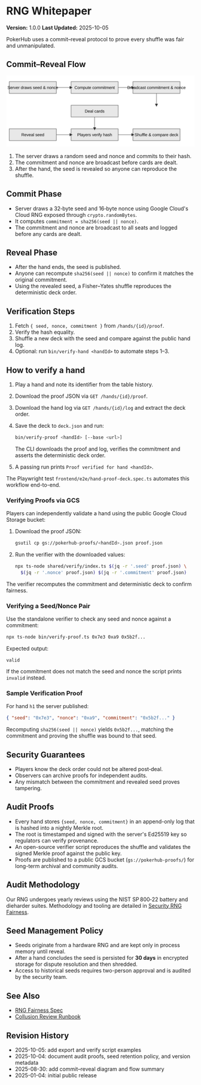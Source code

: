 # RNG Whitepaper

**Version:** 1.0.0
**Last Updated:** 2025-10-05

PokerHub uses a commit–reveal protocol to prove every shuffle was fair and unmanipulated.

## Commit–Reveal Flow

![Commit–reveal flow diagram](../images/rng-commit-reveal.svg)

1. The server draws a random seed and nonce and commits to their hash.
2. The commitment and nonce are broadcast before cards are dealt.
3. After the hand, the seed is revealed so anyone can reproduce the shuffle.

## Commit Phase
- Server draws a 32‑byte seed and 16‑byte nonce using Google Cloud's Cloud RNG exposed through `crypto.randomBytes`.
- It computes `commitment = sha256(seed || nonce)`.
- The commitment and nonce are broadcast to all seats and logged before any cards are dealt.

## Reveal Phase
- After the hand ends, the seed is published.
- Anyone can recompute `sha256(seed || nonce)` to confirm it matches the original commitment.
- Using the revealed seed, a Fisher–Yates shuffle reproduces the deterministic deck order.

## Verification Steps
1. Fetch `{ seed, nonce, commitment }` from `/hands/{id}/proof`.
2. Verify the hash equality.
3. Shuffle a new deck with the seed and compare against the public hand log.
4. Optional: run `bin/verify-hand <handId>` to automate steps 1–3.

## How to verify a hand
1. Play a hand and note its identifier from the table history.
2. Download the proof JSON via `GET /hands/{id}/proof`.
3. Download the hand log via `GET /hands/{id}/log` and extract the deck order.
4. Save the deck to `deck.json` and run:

   ```sh
   bin/verify-proof <handId> [--base <url>]
   ```

   The CLI downloads the proof and log, verifies the commitment and asserts the
   deterministic deck order.
5. A passing run prints `Proof verified for hand <handId>`.

The Playwright test `frontend/e2e/hand-proof-deck.spec.ts` automates this workflow end-to-end.

### Verifying Proofs via GCS
Players can independently validate a hand using the public Google Cloud Storage bucket:

1. Download the proof JSON:

   ```sh
   gsutil cp gs://pokerhub-proofs/<handId>.json proof.json
   ```

2. Run the verifier with the downloaded values:

   ```sh
   npx ts-node shared/verify/index.ts $(jq -r '.seed' proof.json) \
     $(jq -r '.nonce' proof.json) $(jq -r '.commitment' proof.json)
   ```

The verifier recomputes the commitment and deterministic deck to confirm fairness.


### Verifying a Seed/Nonce Pair
Use the standalone verifier to check any seed and nonce against a commitment:

```sh
npx ts-node bin/verify-proof.ts 0x7e3 0xa9 0x5b2f...
```

Expected output:

```
valid
```

If the commitment does not match the seed and nonce the script prints
`invalid` instead.

### Sample Verification Proof

For hand `h1` the server published:

```json
{ "seed": "0x7e3", "nonce": "0xa9", "commitment": "0x5b2f..." }
```

Recomputing `sha256(seed || nonce)` yields `0x5b2f...`, matching the commitment and proving the shuffle was bound to that seed.

## Security Guarantees
- Players know the deck order could not be altered post‑deal.
- Observers can archive proofs for independent audits.
- Any mismatch between the commitment and revealed seed proves tampering.

## Audit Proofs
- Every hand stores `{seed, nonce, commitment}` in an append-only log that is hashed into a nightly Merkle root.
- The root is timestamped and signed with the server's Ed25519 key so regulators can verify provenance.
- An open-source verifier script reproduces the shuffle and validates the signed Merkle proof against the public key.
- Proofs are published to a public GCS bucket (`gs://pokerhub-proofs/`) for long-term archival and community audits.

## Audit Methodology

Our RNG undergoes yearly reviews using the NIST SP 800‑22 battery and dieharder suites.  Methodology and tooling are detailed in [Security RNG Fairness](../security/rng-fairness.md).

## Seed Management Policy
- Seeds originate from a hardware RNG and are kept only in process memory until reveal.
- After a hand concludes the seed is persisted for **30 days** in encrypted storage for dispute resolution and then shredded.
- Access to historical seeds requires two-person approval and is audited by the security team.

## See Also
- [RNG Fairness Spec](../rng-fairness.md)
- [Collusion Review Runbook](../runbooks/collusion-review.md)

## Revision History
- 2025-10-05: add export and verify script examples
- 2025-10-04: document audit proofs, seed retention policy, and version metadata
- 2025-08-30: add commit–reveal diagram and flow summary
- 2025-01-04: initial public release
